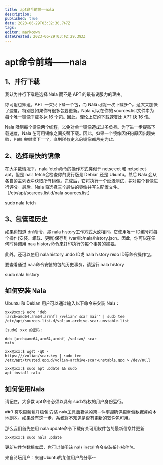 ```yaml
---
title: apt命令前端——nala
description: 
published: true
date: 2023-06-29T03:02:30.767Z
tags: 
editor: markdown
dateCreated: 2023-06-29T03:02:29.393Z
---
```


# apt命令前端——nala
## 1、并行下载

我认为并行下载是选择 Nala 而不是 APT 的最有说服力的理由。

你可能也知道，APT 一次只下载一个包，而 Nala 可能一次下载多个。这大大加快了速度，特别是如果你有很多包要更新。Nala 可以在你的 <span>sources.list</span>文件中为每个唯一镜像下载多达 16 个包。因此，理论上它的下载速度比 APT 快 16 倍。

Nala 限制每个镜像两个线程，以免对单个镜像造成过多负担。为了进一步提高下载速度，Nala 在可用镜像之间交替下载。因此，如果一个镜像因任何原因出现失败，Nala 会继续下一个，直到所有定义的镜像都用完为止。

## 2、选择最快的镜像
在大多数情况下，nala fetch命令的操作方式类似于 netselect 和 netselect-apt。但是 nala fetch会检查你的发行版是 Debian 还是 Ubuntu。然后 Nala 会从各自的主列表中获取所有镜像。完成后，它将执行一个延迟测试，并对每个镜像进行评分。最后，Nala 将选择三个最快的镜像并写入配置文件。（/etc/apt/sources.list.d/nala-sources.list）

sudo nala fetch

## 3、包管理历史
如果你知道 dnf命令，那 nala history工作方式大致相同。它使用唯一 ID编号将每个操作(安装、卸载、更新)保存到 /var/lib/nala/history.json。因此，你可以在任何时候调用 nala history命令来打印执行的每个事务的摘要。

此外，还可以使用 nala history undo ID或 nala history redo ID等命令操作包。

要查看通过 nala命令安装的包的历史事务，请运行 nala history

sudo nala history

## 如何安装 Nala
Ubuntu 和 Debian 用户可以通过输入以下命令来安装 Nala：
```
xxx@xxx:$ echo 'deb
[arch=amd64,arm64,armhf] /volian/ scar main' | sudo tee
/etc/apt/sources.list.d/volian-archive-scar-unstable.list

[sudo] xxx 的密码：

deb [arch=amd64,arm64,armhf] /volian/ scar
main

xxx@xxx:$ wget -qO -
https:///volian/scar.key | sudo tee
/etc/apt/trusted.gpg.d/volian-archive-scar-unstable.gpg > /dev/null

xxx@xxx:$ sudo apt update && sudo
apt install nala
```

## 如何使用Nala
请记住，大多数 apt命令必须以具有 sudo特权的用户身份运行。

##3 获取更新和升级包
安装 nala工具后要做的第一件事是确保更新包数据库的本地副本。如果没有这一步，系统将不知道是否有更新的软件包可用。

那么我们首先使用 nala update命令下载有关可用软件包的最新信息并更新
```
xxx@xxx:$ sudo nala update
```
更新软件包数据库后，你可以使用该 nala install命令安装任何软件包。

来自论坛用户：来自Ubuntu的某位用户的分享～